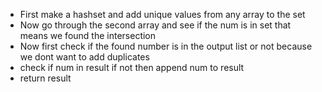 - First make a hashset and add unique values from any array to the set
- Now go through the second array and see if the num is in set that means we found the intersection
- Now first check if the found number is in the output list or not because we dont want to add duplicates
- check if num in result if not then append num to result
- return result